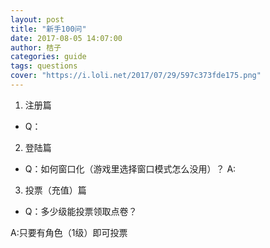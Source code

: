 ```yaml
---
layout: post
title: "新手100问"
date: 2017-08-05 14:07:00
author: 桔子
categories: guide
tags: questions
cover: "https://i.loli.net/2017/07/29/597c373fde175.png"
---
```



1. 注册篇
* Q：

2. 登陆篇

* Q：如何窗口化（游戏里选择窗口模式怎么没用）？
A:

3. 投票（充值）篇
* Q：多少级能投票领取点卷？

A:只要有角色（1级）即可投票
